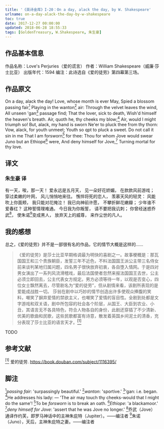 ```yaml
---
title: '《英诗金库》I-20：On a day, alack the day, by W. Shakespeare'
urlname: on-a-day-alack-the-day-by-w-shakespeare
toc: true
date: 2017-12-27 00:00:00
updated: 2018-06-28 18:55:33
tags: [GoldenTreasury, W.Shakespeare, 朱生豪]
---
```


## 作品基本信息

作品名称：Love's Perjuries（爱的谎言）
作者：William Shakespeare（威廉·莎士比亚）
出版年代：1594
编注：此诗选自《爱的徒劳》第四幕第三场。

## 作品原文

On a day, alack the day!
Love, whose month is ever May,
Spied a blossom passing fair<a href="#note1" id="note1ref"><sup>1</sup></a>
Playing in the wanton<a href="#note2" id="note2ref"><sup>2</sup></a> air:
Through the velvet leaves the wind,
All unseen 'gan<a href="#note3" id="note3ref"><sup>3</sup></a> passage find;
That the lover, sick to death,
Wish'd himself the heaven's breath.
Air, quoth he, thy cheeks my blow;<a href="#note4" id="note4ref"><sup>4</sup></a>
Air, would I might triumph so!
But, alack, my hand is sworn
Ne'er to pluck thee from thy thorn:
Vow, alack, for youth unmeet;
Youth so qpt to pluck a sweet.
Do not call it sin in me
That I am forsworn<a href="#note5" id="note5ref"><sup>5</sup></a> for thee:
Thou for whom Jove would swear
Juno but an Ethiope<a href="#note6" id="note6ref"><sup>6</sup></a> were,
And deny himself for Jove,<a href="#note7" id="note7ref"><sup>7</sup></a>
Turning mortal for thy love.

## 译文
### 朱生豪 译
有一天，唉，那一天！
爱永远是五月天，
见一朵好花娇媚，
在款款风前游戏；
穿过柔嫩的叶网，
风儿悄悄地来往。
憔悴将死的恋人，
羡慕天风的轻灵：
风能吹上你面颊，
我只能对花掩泣！
我已向神前许愿，
不攀折鲜花嫩瓣；
少年谁不爱春红？
这种誓情理难通。
今日我为你叛誓，
请不要把我讥刺；
你曾经迷惑乔武<a href="#note8" id="note8ref"><sup>8</sup></a>，
使朱诺<a href="#note9" id="note9ref"><sup>9</sup></a>变成黑人，
放弃天上的威尊，
来作尘世的凡人。


## 我的感想

总之，《爱的徒劳》并不是一部很有名的作品，它的情节大概是这样的……

>《爱的徒劳》是莎士比亚早期格调最为明快的喜剧之一。故事梗概是：那瓦国国王和三个贵族朝臣，发誓三年不近色，不料法国国王派公主带三名侍女前来谈判某地归属问题，四名男子很快放弃初衷，各自堕入情网。于是四对男女演出了一系列风流滑稽戏，最后法国使者忽然来报法国国王去世，公主必须立即回去，公主代表女方规定。男方必须等待一年，以观是否变心，四位女士飘然离去，尽管剧名为“爱的徒劳”，但从剧情来看，该剧所表现的是爱能成战胜一切。
莎翁在剧中以巧妙的情节创造出许多使观众捧腹的笑料，嘲笑了摒弃爱情的禁欲主义，也嘲笑了爱情的盲目性。全剧到处都是文字游戏和双关语，剧中所包容的社会各个阶层，从国王、大臣到农业、小丑，其语言无不各具特色，符合人物各自的身份，此剧还穿插了不少清新、优美的歌曲和民歌，这些民歌都富有诗意，散发着英国乡间泥土的清香，充分表现了莎士比亚的语言天才。<a href="#bib1" id="bib1ref"><sup>[1]</sup></a>

TODO

## 参考文献
<a id="bib1" href="#bib1ref"><sup>[1]</sup></a> 爱的徒劳. <https://book.douban.com/subject/1116395/>

## 脚注
<a id="note1" href="#note1ref"><sup>1</sup></a>*passing fair*: 'surpassingly beautiful.'
<a id="note2" href="#note2ref"><sup>2</sup></a>*wanton*: 'sportive.'
<a id="note3" href="#note3ref"><sup>3</sup></a>'gan: i.e. began.
<a id="note4" href="#note4ref"><sup>4</sup></a>He addresses his lady: — 'The air may touch thy cheeks-would that I might do the same'!
<a id="note5" href="#note5ref"><sup>5</sup></a>To be *forsworn* is to break an oath.
<a id="note6" href="#note6ref"><sup>6</sup></a>*Ethiope*: 'a blackamoor.'
<a id="note7" href="#note7ref"><sup>7</sup></a>*deny himself for Jove*: 'assert that he was Jove no longer.'
<a id="note8" href="#note8ref"><sup>8</sup></a>乔武（Jove）通译作约芙，即罗马神话中的主神朱庇特（Jupiter）。——编注者
<a id="note9" href="#note9ref"><sup>9</sup></a>朱诺（Juno），天后，主神朱庇特之妻。——编注者
